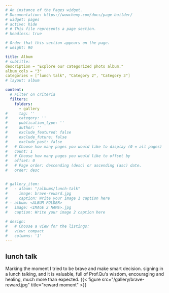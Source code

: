 ```yaml
---
# An instance of the Pages widget.
# Documentation: https://wowchemy.com/docs/page-builder/
# widget: pages
# active: hide
# # This file represents a page section.
# headless: true

# Order that this section appears on the page.
# weight: 90

title: Album
# subtitle:
description = "Explore our categorized photo album."
album_cols = "3"
categories = ["lunch talk", "Category 2", "Category 3"]
# layout: album

content:
  # Filter on criteria
  filters:
    folders:
      - gallery
#     tag: ''
#     category: ''
#     publication_type: ''
#     author: ''
#     exclude_featured: false
#     exclude_future: false
#     exclude_past: false
#   # Choose how many pages you would like to display (0 = all pages)
#   count: 1
#   # Choose how many pages you would like to offset by
#   offset: 0
#   # Page order: descending (desc) or ascending (asc) date.
#   order: desc


# gallery_item:
#   - album: "/albums/lunch-talk"
#     image: brave-reward.jpg
#     caption: Write your image 1 caption here
# - album: <ALBUM FOLDER>
#   image: <IMAGE 2 NAME>.jpg
#   caption: Write your image 2 caption here

# design:
#   # Choose a view for the listings:
#   view: compact
#   columns: '1'
---
```

## lunch talk
Marking the moment I tried to be brave and make smart decision. signing in a lunch talking, and it is valuable, full of Prof.Qu's wisdom, encouraging and healing, much more than expected. 
{{< figure src="/gallery/brave-reward.jpg" title="reward moment" >}}